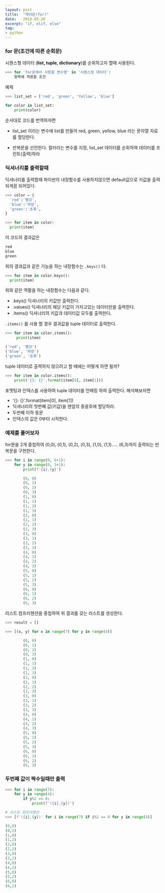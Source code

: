 ```yaml
---
layout: post
title:  "제어문(for)"
date:   2018-05-20
excerpt: "if, elif, else"
tag:
- python
---
```

### for 문(조건에 따른 순회문)

시퀀스형 데이터 (**list, tuple, dictionary**)를 순회하고자 할때 사용된다.

```python
>>> for 'for문에서 사용할 변수명' in '시퀀스형 데이터':
    항목에 적용할 조건
```

예제
```python
>>> list_set = ['red', 'green', 'Yellow', 'blue']

for color in list_set:
    print(color)
```
순서대로 코드를 번역하자면

* list_set 이라는 변수에 list를 만들어 red, green, yellow, blue 라는 문자열 자료를 할당한다.

* 반복문을 선언한다. 컬러라는 변수를 지정, list_set 데이터를 순회하여 데이터를 프린트(출력)하라

### 딕셔너리를 출력할때

딕셔너리를 출력할때 파이썬의 내장함수를 사용하지않으면 default값으로 키값을 출력되게끔 되어있다.
```python
>>> color = {
  'red':'빨강',
  'blue':'파랑',
  'green':'초록',
}

>>> for item in color:
  print(item)
```
이 코드의 결과값은
```python
red
blue
green
```
위의 결과값과 같은 기능을 하는 내장함수는 ```.keys()``` 다.
```python
>>> for item in color.keys():
  print(item)
```
위와 같은 역활을 하는 내장함수는 다음과 같다.

* .keys() 딕셔너리의 키값만 출력한다.
* .values() 딕셔너리의 해당 키값이 가지고있는 데이터만을 출력한다.
* .items() 딕셔너리의 키값과 데이터값 모두를 출력한다.

```.items()``` 를 사용 할 경우 결과값을 tuple 데이터로 출력한다.
```python
>>> for item in color.items():
     print(item)

('red', '빨강')
('blue', '파랑')
('green', '초록')
```

tuple 데이터로 출력하지 않으려고 할 때에는 어떻게 하면 될까?
```python
>>> for item in color.items():
    print('{}: {}'.format(item[0], item[1]))
```
포멧팅과 인덱스를 사용하여 tuple 데이터를 언패킹 하여 출력한다.
해석해보자면
* '{}: {}'.format(item[0], item[1])
* 딕셔너리의 첫번째 값(키값)을 맨앞의 중괄호에 할당하라.
* 두번째 이하 동문
* 인덱스의 값은 0부터 시작한다.

### 예제를 풀어보자

for문을 2개 중첩하여 (0,0), (0,1), (0,2), (0,3), (1,0), (1,1)..... (6,3)까지 출력되는 반복문을 구현한다.

```python
>>> for i in range(0, 6+1):
    for y in range(0, 3+1):
        print(f'{i},{y}')

        (0, 0)
        (0, 1)
        (0, 2)
        (0, 3)
        (1, 0)
        (1, 1)
        (1, 2)
        (1, 3)
        (2, 0)
        (2, 1)
        (2, 2)
        (2, 3)
        (3, 0)
        (3, 1)
        (3, 2)
        (3, 3)
        (4, 0)
        (4, 1)
        (4, 2)
        (4, 3)
        (5, 0)
        (5, 1)
        (5, 2)
        (5, 3)
        (6, 0)
        (6, 1)
        (6, 2)
        (6, 3)
```

리스트 컴프리헨션을 중첩하여 위 결과를 갖는 리스트를 생성한다.

```python
>>> result = []

>>> [(x, y) for x in range(7) for y in range(4)]

        (0, 0)
        (0, 1)
        (0, 2)
        (0, 3)
        (1, 0)
        (1, 1)
        (1, 2)
        (1, 3)
        (2, 0)
        (2, 1)
        (2, 2)
        (2, 3)
        (3, 0)
        (3, 1)
        (3, 2)
        (3, 3)
        (4, 0)
        (4, 1)
        (4, 2)
        (4, 3)
        (5, 0)
        (5, 1)
        (5, 2)
        (5, 3)
        (6, 0)
        (6, 1)
        (6, 2)
        (6, 3)
```

### 두번째 값이 짝수일때만 출력

```python
>>> for i in range(7):
    for y in range(4):
        if y%2 == 0:
            print(f'({i},{y})')

# 리스트 컴프리헨션
>>> [f'({i},{y})' for i in range(7) if i%2 == 0 for y in range(4)]

(0,0)
(0,2)
(1,0)
(1,2)
(2,0)
(2,2)
(3,0)
(3,2)
(4,0)
(4,2)
(5,0)
(5,2)
(6,0)
(6,2)
```
